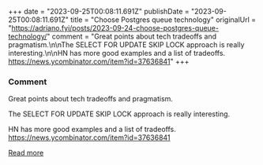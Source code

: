 +++
date = "2023-09-25T00:08:11.691Z"
publishDate = "2023-09-25T00:08:11.691Z"
title = "Choose Postgres queue technology"
originalUrl = "https://adriano.fyi/posts/2023-09-24-choose-postgres-queue-technology/"
comment = "Great points about tech tradeoffs and pragmatism.\n\nThe SELECT FOR UPDATE SKIP LOCK approach is really interesting.\n\nHN has more good examples and a list of tradeoffs. https://news.ycombinator.com/item?id=37636841"
+++

### Comment

Great points about tech tradeoffs and pragmatism.

The SELECT FOR UPDATE SKIP LOCK approach is really interesting.

HN has more good examples and a list of tradeoffs. https://news.ycombinator.com/item?id=37636841

[Read more](https://adriano.fyi/posts/2023-09-24-choose-postgres-queue-technology/)
